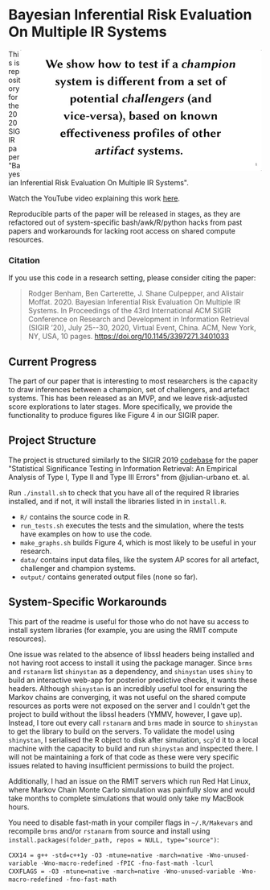 # Bayesian Inferential Risk Evaluation On Multiple IR Systems

<img align="right" src="images/twitter-poster.gif" 
     alt="Animated Twitter Poster Containing Slides from Research Paper"/>

This is repository for the 2020 SIGIR paper "Bayesian Inferential
Risk Evaluation On Multiple IR Systems".

Watch the YouTube video explaining this work [here](https://youtu.be/VwCSufd-ops).

Reproducible parts of the paper will be released in stages, as they are 
refactored out of system-specific bash/awk/R/python hacks from past papers
and workarounds for lacking root access on shared compute resources.

### Citation

If you use this code in a research setting, please consider citing the paper:

> Rodger Benham, Ben Carterette, J. Shane Culpepper, and Alistair Moffat. 2020.
Bayesian Inferential Risk Evaluation On Multiple IR Systems. In Proceedings of
the 43rd International ACM SIGIR Conference on Research and Development in
Information Retrieval (SIGIR ’20), July 25--30, 2020, Virtual Event, China. ACM,
New York, NY, USA, 10 pages. https://doi.org/10.1145/3397271.3401033

## Current Progress

The part of our paper that is interesting to most researchers is the capacity
to draw inferences between a champion, set of challengers, and artefact systems.
This has been released as an MVP, and we leave risk-adjusted score explorations 
to later stages.
More specifically, we provide the functionality to produce figures like Figure 
4 in our SIGIR paper.

## Project Structure

The project is structured similarly to the SIGIR 2019 [codebase](https://github.com/julian-urbano/sigir2019-statistical) 
for the paper "Statistical Significance Testing in Information Retrieval: 
An Empirical Analysis of Type I, Type II and Type III Errors" from @julian-urbano et. al.

Run `./install.sh` to check that you have all of the required R libraries installed,
and if not, it will install the libraries listed in in `install.R`.

* `R/` contains the source code in R.
* `run_tests.sh` executes the tests and the simulation, where the tests have examples on how to use the code.
* `make_graphs.sh` builds Figure 4, which is most likely to be useful in your research.
* `data/` contains input data files, like the system AP scores for all artefact, challenger and champion systems.
* `output/` contains generated output files (none so far).

## System-Specific Workarounds

This part of the readme is useful for those who do not have su access to 
install system libraries (for example, you are using the RMIT compute resources).

One issue was related to the absence of libssl headers being installed 
and not having root access to install it using the package manager. 
Since `brms` and `rstanarm` list `shinystan` as a dependency, and `shinystan`
uses `shiny` to build an interactive web-app for posterior predictive checks,
it wants these headers.
Although `shinystan` is an incredibly useful tool for ensuring the Markov chains
are converging, it was not useful on the shared compute resources as ports were 
not exposed on the server and I couldn't get the project to build without the
libssl headers (YMMV, however, I gave up). 
Instead, I tore out every call `rstanarm` and `brms` made in source to `shinystan`
to get the library to build on the servers.
To validate the model using `shinystan`, I serialised the R object to disk after
simulation, `scp`'d it to a local machine with the capacity to build and 
run `shinystan` and inspected there.
I will not be maintaining a fork of that code as these were very specific issues
related to having insufficient permissions to build the project.

Additionally, I had an issue on the RMIT servers which run Red Hat Linux, 
where Markov Chain Monte Carlo simulation was painfully slow and would take months to
complete simulations that would only take my MacBook hours.

You need to disable fast-math in your compiler flags in `~/.R/Makevars` and recompile
`brms` and/or `rstanarm` from source and install using `install.packages(folder_path, repos = NULL, type="source")`: 

```
CXX14 = g++ -std=c++1y -O3 -mtune=native -march=native -Wno-unused-variable -Wno-macro-redefined -fPIC -fno-fast-math -lcurl
CXXFLAGS = -O3 -mtune=native -march=native -Wno-unused-variable -Wno-macro-redefined -fno-fast-math
```
